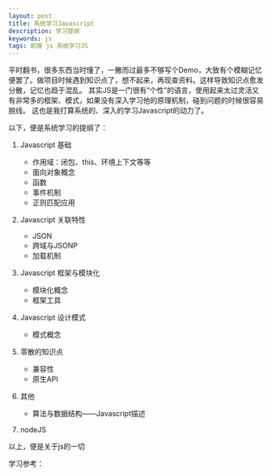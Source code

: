 ```yaml
---
layout: post
title: 系统学习Javascript
description: 学习提纲
keywords: js 
tags: 前端 js 系统学习JS
---
```


平时翻书，很多东西当时懂了，一撇而过最多不够写个Demo，大致有个模糊记忆便罢了。做项目时候遇到知识点了，想不起来，再现查资料。这样导致知识点愈发分散，记忆也趋于混乱。
其实JS是一门很有“个性”的语言，使用起来太过灵活又有非常多的框架、模式，如果没有深入学习他的原理机制，碰到问题的时候很容易脱线。
这也是我打算系统的、深入的学习Javascript的动力了。

以下，便是系统学习的提纲了：

1. Javascript 基础

   * 作用域：闭包、this、环境上下文等等
   * 面向对象概念
   * 函数
   * 事件机制
   * 正则匹配应用

2. Javascript 关联特性

   * JSON
   * 跨域与JSONP
   * 加载机制

3. Javascript 框架与模块化

   * 模块化概念
   * 框架工具

4. Javascript 设计模式

   * 模式概念

5. 零散的知识点

   * 兼容性
   * 原生API

6. 其他

   * 算法与数据结构——Javascript描述

7. nodeJS

以上，便是关于js的一切

学习参考：

